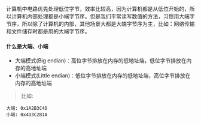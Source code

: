 计算机中电路优先处理低位字节，效率比较高，因为计算机都是从低位开始的，所以计算机内部处理都是小端字节序。但是我们平常读写数值的方法，习惯用大端字节序，所以除了计算机的内部，其他场景大都是大端字节序为主，比如：网络传输和文件储存时都是用的大端字节序。

#### 什么是大端、小端
- 大端模式(Big endian)：高位字节排放在内存的低地址端，低位字节排放在内存的高地址端
- 小端模式(Little endian)：低位字节排放在内存的低地址端，高位字节排放在内存的高地址端

> 比如:
```
大端: 0x1A2B3C4D
小端: 0x4D3C2B1A
```
